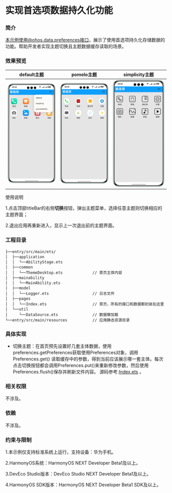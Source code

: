 # 实现首选项数据持久化功能

### 简介

本示例使用@ohos.data.preferences接口，展示了使用首选项持久化存储数据的功能。帮助开发者实现主题切换且主题数据缓存读取的场景。

### 效果预览 

|default主题|pomelo主题|simplicity主题|
|---|---|---|
|![](screenshots/devices/default.png)|![](screenshots/devices/pomelo.png)|![](screenshots/devices/simplicity.png)|

使用说明

1.点击顶部titleBar的右侧**切换**按钮，弹出主题菜单，选择任意主题则切换相应的主题界面；

2.退出应用再重新进入，显示上一次退出前的主题界面。

### 工程目录
```
├──entry/src/main/ets/
│  ├──application
│  │  └──AbilityStage.ets
│  ├──common
│  │  └──ThemeDesktop.ets             // 首页主体内容
│  ├──mainability
│  │  └──MainAbility.ets
│  ├──model
│  │  └──Logger.ets                   // 日志文件
│  ├──pages
│  │  └──Index.ets                    // 首页，所有的接口和数据都封装在这里
│  └──util
│     └──DataSource.ets               // 数据懒加载
└──entry/src/main/resources           // 应用静态资源目录
```

### 具体实现

* 切换主题：在首页预先设置好几套主体数据，使用preferences.getPreferences获取使用Preferences对象，调用Preferences.get()
读取缓存中的参数，得到当前应该展示哪一套主体。每次点击切换按钮都会调用Preferences.put()来重新修改参数，然后使用
Preferences.flush()保存并刷新文件内容。
源码参考:[Index.ets](entry/src/main/ets/pages/Index.ets) 。

### 相关权限

不涉及。

### 依赖

不涉及。

### 约束与限制

1.本示例仅支持标准系统上运行，支持设备：华为手机。

2.HarmonyOS系统：HarmonyOS NEXT Developer Beta1及以上。

3.DevEco Studio版本：DevEco Studio NEXT Developer Beta1及以上。

4.HarmonyOS SDK版本：HarmonyOS NEXT Developer Beta1 SDK及以上。